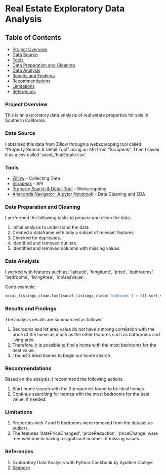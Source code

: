 # Real Estate Exploratory Data Analysis
## Table of Contents
- [Project Overview](#project-overview)
- [Data Source](#data-source)
- [Tools](#tools)
- [Data Preparation and Cleaning](#data-preparation-and-cleaning)
- [Data Analysis](#data-analysis)
- [Results and Findings](#results-and-findings)
- [Recommendations](#recommendations)
- [Limitations](#limitations)
- [References](#references)

### Project Overview
This is an exploratory data analysis of real estate properties for sale in Southern California.

### Data Source
I obtained this data from Zillow through a webscarpping tool called "Property Search & Detail Tool" using an API from "Scrapeak". Then I saved it as a csv called 'socal_RealEstate.csv'.

### Tools 
- [Zillow](https://www.zillow.com/) - Collecting Data
- [Scrapeak](https://www.scrapeak.com/zillow-scraper/?ref=ariel) - API
- [Property Search & Detail Tool](https://propertysearch.streamlit.app/) - Webscrapping
- [Anaconda Navigator: Jupyter Notebook](https://www.anaconda.com/download) - Data Cleaning and EDA


### Data Preparation and Cleaning
I performed the following tasks to prepare and clean the data:
1. Initial analysis to understand the data.
2. Created a dataframe with only a subset of relevant features.
3. Checked for duplicates.
4. Identified and removed outliers.
5. Identified and removed columns with missing values.


### Data Analysis
I worked with features such as: 'latitude', 'longitude', 'price', 'bathrooms', 'bedrooms', 'livingArea', 'lotAreaValue'. 

Code example:
~~~python
socal_listings_clean.loc[(socal_listings_clean['bedrooms'] > 3)].sort_values('price').head(10)
~~~
### Results and Findings
The analysis results are summarized as follows:
1. Bedrooms and lot area value do not have a strong correlation with the price of the home as much as the other features such as bathrooms and living area. 
2. Therefore, it is possible to find a home with the most bedrooms for the best value.
3. I found 3 ideal homes to begin our home search.

### Recommendations
Based on the analysis, I recommend the following actions:
1. Start home search with the 3 properties found to be ideal homes.
2. Continue searching for homes with the most bedrooms for the best value, if needed.

### Limitations
1. Properties with 7 and 9 bedrooms were removed from the dataset as outliers.
2. The features 'datePriceChanged', 'priceReduction', 'priceChange' were removed due to having a significant number of missing values.

### References
1. Exploratory Data Analysis with Python Cookbook by Ayodele Oluleye
2. [Seaborn](https://seaborn.pydata.org/index.html)
